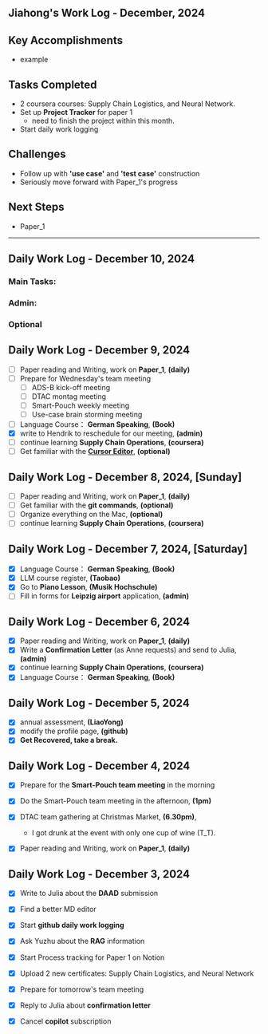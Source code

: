 ## Jiahong's Work Log - December, 2024

## **Key Accomplishments**

* example

## **Tasks Completed**

* 2 coursera courses: Supply Chain Logistics, and Neural Network.
* Set up **Project Tracker** for paper 1
    - need to finish the project within this month.
* Start daily work logging

## **Challenges**

* Follow up with **'use case'** and **'test case'** construction
* Seriously move forward with Paper_1's progress

## **Next Steps**

* Paper_1

---

## Daily Work Log - December 10, 2024

### **Main Tasks:**


### **Admin:**


### **Optional**



## Daily Work Log - December 9, 2024

- [ ]  Paper reading and Writing, work on **Paper_1**, **(daily)**
- [ ]  Prepare for Wednesday's team meeting
    - [ ]  ADS-B kick-off meeting
    - [ ]  DTAC montag meeting
    - [ ]  Smart-Pouch weekly meeting
    - [ ]  Use-case brain storming meeting
- [ ]  Language Course： **German Speaking**, **(Book)**
- [X]  write to Hendrik to reschedule for our meeting, **(admin)**
- [ ]  continue learning **Supply Chain Operations**, **(coursera)**
- [ ]  Get familiar with the **[Cursor Editor](https://www.youtube.com/watch?v=ocMOZpuAMw4&t=29s)**, **(optional)**

## Daily Work Log - December 8, 2024, **[Sunday]**

- [ ]  Paper reading and Writing, work on **Paper_1**, **(daily)**
- [ ]  Get familiar with the **git commands**, **(optional)**
- [ ]  Organize everything on the Mac, **(optional)**
- [ ]  continue learning **Supply Chain Operations**, **(coursera)**

## Daily Work Log - December 7, 2024, **[Saturday]**

- [X]  Language Course： **German Speaking**, **(Book)**
- [X]  LLM course register, **(Taobao)**
- [X]  Go to **Piano Lesson**, **(Musik Hochschule)**
- [ ]  Fill in forms for **Leipzig airport** application, **(admin)**

## Daily Work Log - December 6, 2024

- [X]  Paper reading and Writing, work on **Paper_1**, **(daily)**
- [X]  Write a **Confirmation Letter** (as Anne requests) and send to Julia, **(admin)**
- [X]  continue learning **Supply Chain Operations**, **(coursera)**
- [X]  Language Course： **German Speaking**, **(Book)**

## Daily Work Log - December 5, 2024

- [X]  annual assessment, **(LiaoYong)**
- [X]  modify the profile page, **(github)**
- [X]  **Get Recovered, take a break.**

## Daily Work Log - December 4, 2024

- [X]  Prepare for the **Smart-Pouch team meeting** in the morning
- [X]  Do the Smart-Pouch team meeting in the afternoon, **(1pm)**
- [X]  DTAC team gathering at Christmas Market, **(6.30pm)**, 
    - I got drunk at the event with only one cup of wine (T_T).
- [X]  Paper reading and Writing, work on **Paper_1**, **(daily)**



## Daily Work Log - December 3, 2024

- [X]  Write to Julia about the **DAAD** submission
- [X]  Find a better MD editor
- [X]  Start **github daily work logging**
- [X]  Ask Yuzhu about the **RAG** information
- [X]  Start Process tracking for Paper 1 on Notion
- [X]  Upload 2 new certificates: Supply Chain Logistics, and Neural Network
- [X]  Prepare for tomorrow's team meeting
- [X]  Reply to Julia about **confirmation letter**
- [X]  Cancel **copilot** subscription


